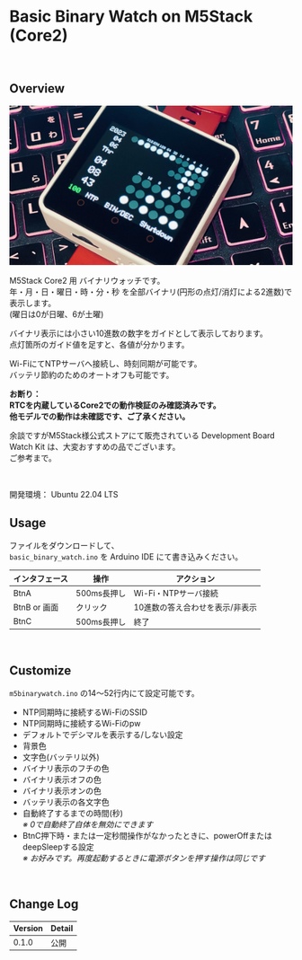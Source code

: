 # Basic Binary Watch on M5Stack (Core2)

<br>

## Overview

![image](./image/image1.JPG)

M5Stack Core2 用 バイナリウォッチです。<br>
年・月・日・曜日・時・分・秒 を全部バイナリ(円形の点灯/消灯による2進数)で表示します。<br>
(曜日は0が日曜、6が土曜)

バイナリ表示には小さい10進数の数字をガイドとして表示しております。<br>
点灯箇所のガイド値を足すと、各値が分かります。

Wi-FiにてNTPサーバへ接続し、時刻同期が可能です。<br>
バッテリ節約のためのオートオフも可能です。

**お断り：<br>
RTCを内蔵しているCore2での動作検証のみ確認済みです。<br>
他モデルでの動作は未確認です、ご了承ください。**

余談ですがM5Stack様公式ストアにて販売されている Development Board Watch Kit は、大変おすすめの品でございます。<br>
ご参考まで。

<br>

開発環境： Ubuntu 22.04 LTS

## Usage

ファイルをダウンロードして、<br>
`basic_binary_watch.ino` を Arduino IDE にて書き込みください。


インタフェース | 操作        | アクション
---------------|-------------|--------------------------------
BtnA           | 500ms長押し | Wi-Fi・NTPサーバ接続
BtnB or 画面   | クリック     | 10進数の答え合わせを表示/非表示
BtnC           | 500ms長押し | 終了

<br>

## Customize

`m5binarywatch.ino` の14〜52行内にて設定可能です。


- NTP同期時に接続するWi-FiのSSID
- NTP同期時に接続するWi-Fiのpw
- デフォルトでデシマルを表示する/しない設定
- 背景色
- 文字色(バッテリ以外)
- バイナリ表示のフチの色
- バイナリ表示オフの色
- バイナリ表示オンの色
- バッテリ表示の各文字色
- 自動終了するまでの時間(秒)<br>
  *※ 0で自動終了自体を無効にできます*
- BtnC押下時・または一定秒間操作がなかったときに、powerOffまたはdeepSleepする設定<br>
  *※ お好みです。再度起動するときに電源ボタンを押す操作は同じです*

<br>

## Change Log

Version | Detail
--------|-------
0.1.0   | 公開
